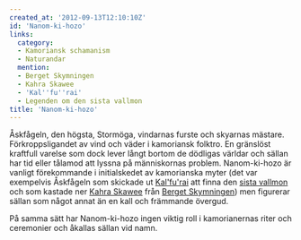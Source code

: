 ```yaml
---
created_at: '2012-09-13T12:10:10Z'
id: 'Nanom-ki-hozo'
links:
  category:
  - Kamoriansk schamanism
  - Naturandar
  mention:
  - Berget Skymningen
  - Kahra Skawee
  - 'Kal''fu''rai'
  - Legenden om den sista vallmon
title: 'Nanom-ki-hozo'
---
```


Åskfågeln, den högsta, Stormöga, vindarnas furste och skyarnas mästare. Förkroppsligandet av vind
och väder i kamoriansk folktro. En gränslöst kraftfull varelse som dock lever långt bortom de
dödligas världar och sällan har tid eller tålamod att lyssna på människornas problem. Nanom-ki-hozo
är vanligt förekommande i initialskedet av kamorianska myter (det var exempelvis Åskfågeln som
skickade ut [Kal'fu'rai] att finna den [sista vallmon] och som kastade ner [Kahra Skawee] från
[Berget Skymningen]) men figurerar sällan som något annat än en kall och främmande övergud.

På samma sätt har Nanom-ki-hozo ingen viktig roll i kamorianernas riter och ceremonier och åkallas
sällan vid namn.

  [Kal'fu'rai]: Kalfurai
  [sista vallmon]: Legenden_om_den_sista_vallmon
  [Kahra Skawee]: Kahra_Skawee
  [Berget Skymningen]: Berget_Skymningen